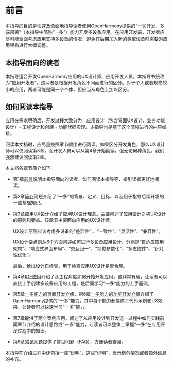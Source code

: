 # 前言


本指导的目的是快速及全面地指导读者使用OpenHarmony提供的“一次开发，多端部署”（本指导中简称“一多”）能力开发多设备应用。在应用开发前，开发者应尽可能全面考虑应用支持多设备的情况，避免在后期加入新的类型设备时需要对应用架构进行大幅调整。


## 本指导面向的读者

本指导适合开发OpenHarmony应用的UX设计师、应用开发人员，本指导书统称为“应用开发者”。这两者是根据开发角色不同而进行的区分。对于个人或者规模较小的应用，两者可能是同一个个体，但应当从角色上加以区分。


## 如何阅读本指导

应用在需求明确后，开发过程大致分为：应用设计（包含界面UX设计、业务功能设计）- 工程设计和创建 - 功能代码实现。本指导也是基于这个流程进行的内容编排。

阅读本文档时，应尽量按照章节顺序进行阅读。如果区分开发角色，那么UX设计师可以仅阅读第3章，而开发人员可以从第4章开始阅读。但无论何种角色，我们强烈建议阅读第2章。

本文档各章节简介如下：

- 第1章[前言](about-this-document.md)说明本指导面向的读者、如何阅读本指导等，指引读者更好地阅读。

- 第2章[简介](introduction.md)简短介绍了“一多”的背景、定义、目标、以及用于指导后续开发的一些基础知识。

- 第3章[应用UX设计](design-principles.md)介绍了应用UX设计理念。主要阐述了应用设计之初UX设计的原则和要点。该章节主要面向应用的UX设计师。
  
  UX设计原则应该考虑多设备的“差异性” 、“一致性”、“灵活性”、“兼容性”。

  UX设计要点则从6个方面阐述如何进行多设备应用设计，分别是“自适应应用架构”、“响应式界面布局”、“交互归一”、“视觉参数化”、“多态控件”、“针对性优化”。

  最后，给出设计自检表，用于检查应用UX设计是否合理。

- 第4章[IDE使用](ide-usage.md)介绍了从工程角度如何开始开发应用，这非常有用，让读者可以直接上手创建多设备应用的工程，是后面学习“一多”能力的上手基础。

- 第5章[一多能力的页面开发介绍](layout-intro.md)、第6章[一多能力的功能开发介绍](development-intro.md)介绍了OpenHarmony提供的“一多”能力，其中每个能力都提供了代码示例和UX效果，让读者可以快速学习“一多”能力。

- 第7章提供了两个案例应用，阐述了从应用设计到开发这一过程中如何实践前面章节介绍的设计思路或“一多”能力，让读者可以整体上掌握“一多”在应用开发过程中的知识。

- 第8章[常见问题](faqs.md)提供了常见问题（FAQ），方便读者查阅。

本指导在介绍过程中还包括一些“说明”。这些“说明”，表示例外情况或者额外信息的补充。
